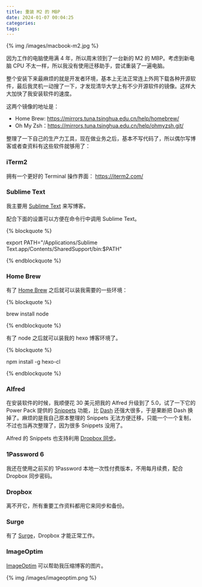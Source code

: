```yaml
---
title: 重装 M2 的 MBP 
date: 2024-01-07 00:04:25
categories:
tags:
---
```


{% img /images/macbook-m2.jpg %}

因为工作的电脑使用满 4 年，所以周末领到了一台新的 M2 的 MBP。考虑到新电脑 CPU 不太一样，所以我没有使用迁移助手，尝试重装了一遍电脑。

整个安装下来最麻烦的就是开发者环境，基本上无法正常连上外网下载各种开源软件，最后我灵机一动搜了一下，才发现清华大学上有不少开源软件的镜像。这样大大加快了我安装软件的速度。

这两个镜像的地址是：
 - Home Brew: <https://mirrors.tuna.tsinghua.edu.cn/help/homebrew/>
 - Oh My Zsh：<https://mirrors.tuna.tsinghua.edu.cn/help/ohmyzsh.git/>


整理了一下自己的生产力工具，现在做业务之后，基本不写代码了，所以偶尔写博客或者查资料有这些软件就够用了：

### iTerm2

拥有一个更好的 Terminal 操作界面： <https://iterm2.com/>

### Sublime Text 

我主要用 [Sublime Text](https://www.sublimetext.com/) 来写博客。

配合下面的设置可以方便在命令行中调用 Sublime Text。

{% blockquote %}

export PATH="/Applications/Sublime Text.app/Contents/SharedSupport/bin:$PATH"

{% endblockquote %}

### Home Brew

有了 [Home Brew](https://brew.sh/) 之后就可以装我需要的一些环境：

{% blockquote %}

brew install node

{% endblockquote %}

有了 node 之后就可以装我的 hexo 博客环境了。

{% blockquote %}

npm install -g hexo-cl

{% endblockquote %}

### Alfred

在安装软件的时候，我顺便花 30 美元把我的 Alfred 升级到了 5.0，试了一下它的 Power Pack 提供的 [Snippets](https://www.alfredapp.com/extras/snippets/) 功能，比 [Dash](https://kapeli.com/dash) 还强大很多，于是果断把 Dash 换掉了。麻烦的是我自己原本整理的 Snippets 无法方便迁移，只能一个一个复制，不过也当再次整理了，因为很多 Snippets 没用了。

Alfred 的 Snippets 也支持利用 [Dropbox 同步](https://www.alfredapp.com/help/advanced/sync/)。

### 1Password 6

我还在使用之前买的 1Password 本地一次性付费版本，不用每月续费，配合 Dropbox 同步密码。

### Dropbox

离不开它，所有重要工作资料都用它来同步和备份。

### Surge 

有了 [Surge](https://nssurge.com/)，Dropbox 才能正常工作。

### ImageOptim

[ImageOptim](https://imageoptim.com/mac) 可以帮助我压缩博客的图片。

{% img /images/imageoptim.png %}


